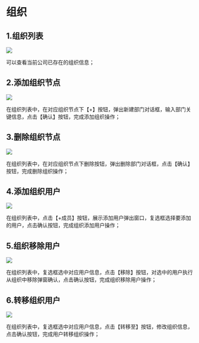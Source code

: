 # 组织

## 1.组织列表
![](https://juyun-1253413501.cos.ap-beijing.myqcloud.com/opsphere/iam/401.png)

可以查看当前公司已存在的组织信息；

## 2.添加组织节点
![](https://juyun-1253413501.cos.ap-beijing.myqcloud.com/opsphere/iam/402.png)

在组织列表中，在对应组织节点下【+】按钮，弹出新建部门对话框，输入部门关键信息，点击【确认】按钮，完成添加组织操作；

## 3.删除组织节点
![](https://juyun-1253413501.cos.ap-beijing.myqcloud.com/opsphere/iam/403.png)

在组织列表中，在对应组织节点下删除按钮，弹出删除部门对话框，点击【确认】按钮，完成删除组织操作；

## 4.添加组织用户
![](https://juyun-1253413501.cos.ap-beijing.myqcloud.com/opsphere/iam/404.png)

在组织列表中，点击【+成员】按钮，展示添加用户弹出窗口，复选框选择要添加的用户，点击确认按钮，完成组织添加用户操作；

## 5.组织移除用户
![](https://juyun-1253413501.cos.ap-beijing.myqcloud.com/opsphere/iam/405.png)

在组织列表中，复选框选中对应用户信息，点击【移除】按钮，对选中的用户执行从组织中移除弹窗确认，点击确认按钮，完成组织移除用户操作；

## 6.转移组织用户
![](https://juyun-1253413501.cos.ap-beijing.myqcloud.com/opsphere/iam/406.png)

在组织列表中，复选框选中对应用户信息，点击【转移至】按钮，修改组织信息，点击确认按钮，完成用户转移组织操作；


